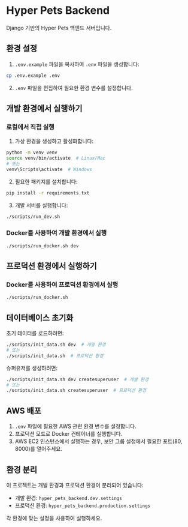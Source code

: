 # Hyper Pets Backend

Django 기반의 Hyper Pets 백엔드 서버입니다.

## 환경 설정

1. `.env.example` 파일을 복사하여 `.env` 파일을 생성합니다:

```bash
cp .env.example .env
```

2. `.env` 파일을 편집하여 필요한 환경 변수를 설정합니다.

## 개발 환경에서 실행하기

### 로컬에서 직접 실행

1. 가상 환경을 생성하고 활성화합니다:

```bash
python -m venv venv
source venv/bin/activate  # Linux/Mac
# 또는
venv\Scripts\activate  # Windows
```

2. 필요한 패키지를 설치합니다:

```bash
pip install -r requirements.txt
```

3. 개발 서버를 실행합니다:

```bash
./scripts/run_dev.sh
```

### Docker를 사용하여 개발 환경에서 실행

```bash
./scripts/run_docker.sh dev
```

## 프로덕션 환경에서 실행하기

### Docker를 사용하여 프로덕션 환경에서 실행

```bash
./scripts/run_docker.sh
```

## 데이터베이스 초기화

초기 데이터를 로드하려면:

```bash
./scripts/init_data.sh dev  # 개발 환경
# 또는
./scripts/init_data.sh  # 프로덕션 환경
```

슈퍼유저를 생성하려면:

```bash
./scripts/init_data.sh dev createsuperuser  # 개발 환경
# 또는
./scripts/init_data.sh createsuperuser  # 프로덕션 환경
```

## AWS 배포

1. `.env` 파일에 필요한 AWS 관련 환경 변수를 설정합니다.
2. 프로덕션 모드로 Docker 컨테이너를 실행합니다.
3. AWS EC2 인스턴스에서 실행하는 경우, 보안 그룹 설정에서 필요한 포트(80, 8000)를 열어주세요.

## 환경 분리

이 프로젝트는 개발 환경과 프로덕션 환경이 분리되어 있습니다:

- 개발 환경: `hyper_pets_backend.dev.settings`
- 프로덕션 환경: `hyper_pets_backend.production.settings`

각 환경에 맞는 설정을 사용하여 실행하세요.
